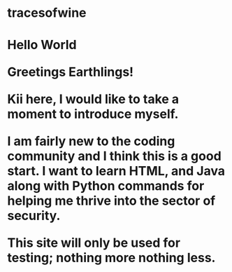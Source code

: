 # tracesofwine
<h1> Hello World <h/2>

Greetings Earthlings!

Kii here, I would like to take a moment to introduce myself.

I am fairly new to the coding community and I think this is a good start. I want to learn HTML, and Java along with Python commands for helping me thrive into the sector of security. 

This site will only be used for testing; nothing more nothing less.

